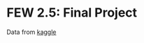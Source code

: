 # FEW 2.5: Final Project

Data from [kaggle](https://www.kaggle.com/lunamcbride24/pokemon-type-matchup-data)
